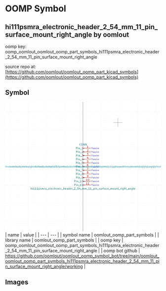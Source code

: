# OOMP Symbol  
## hi111psmra_electronic_header_2_54_mm_11_pin_surface_mount_right_angle  by oomlout  
  
oomp key: oomp_oomlout_oomlout_oomp_part_symbols_hi111psmra_electronic_header_2_54_mm_11_pin_surface_mount_right_angle  
  
source repo at: [https://github.com/oomlout/oomlout_oomp_part_kicad_symbols](https://github.com/oomlout/oomlout_oomp_part_kicad_symbols)  
## Symbol  
  
[![working.png](working_600.png)](working.png)  
| name | value | 
| --- | --- | 
| symbol name | oomlout_oomp_part_symbols | 
| library name | oomlout_oomp_part_symbols | 
| oomp key | oomp_oomlout_oomlout_oomp_part_symbols_hi111psmra_electronic_header_2_54_mm_11_pin_surface_mount_right_angle | 
| oomp bot github | https://github.com/oomlout/oomlout_oomp_symbol_bot/tree/main/oomlout_oomlout_oomp_part_symbols_hi111psmra_electronic_header_2_54_mm_11_pin_surface_mount_right_angle/working | 
## Images  
